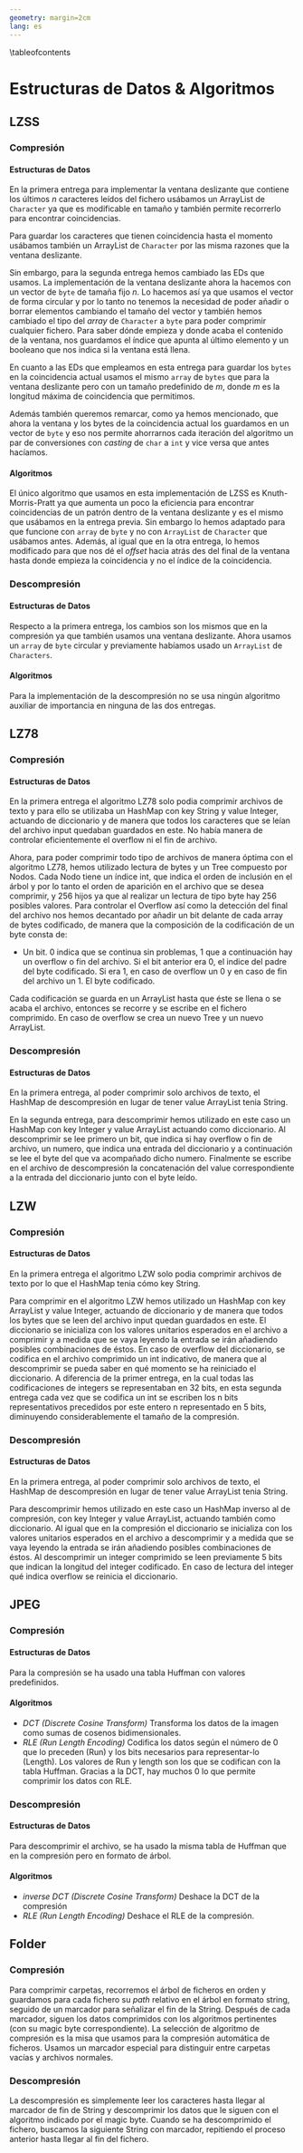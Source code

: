 ```yaml
---
geometry: margin=2cm
lang: es
---
```


\tableofcontents

# Estructuras de Datos & Algoritmos

## LZSS

### Compresión

#### Estructuras de Datos

En la primera entrega para implementar la ventana deslizante que contiene los
últimos $n$ caracteres leídos del fichero usábamos un ArrayList de `Character`
ya que es modificable en tamaño y también permite recorrerlo para encontrar
coincidencias.

Para guardar los caracteres que tienen coincidencia hasta el momento usábamos
también un ArrayList de `Character` por las misma razones que la ventana
deslizante.

Sin embargo, para la segunda entrega hemos cambiado las EDs que usamos. La
implementación de la ventana deslizante ahora la hacemos con un vector de `byte`
de tamaña fijo $n$. Lo hacemos así ya que usamos el vector de forma circular y
por lo tanto no tenemos la necesidad de poder añadir o borrar elementos
cambiando el tamaño del vector y también hemos cambiado el tipo del *array* de
`Character` a `byte` para poder comprimir cualquier fichero. Para saber dónde
empieza y donde acaba el contenido de la ventana, nos guardamos el índice que
apunta al último elemento y un booleano que nos indica si la ventana está llena.

En cuanto a las EDs que empleamos en esta entrega para guardar los `bytes` en la
coincidencia actual usamos el mismo `array` de `bytes` que para la ventana
deslizante pero con un tamaño predefinido de *m*, donde *m* es la longitud
máxima de coincidencia que permitimos.

Además también queremos remarcar, como ya hemos mencionado, que ahora la ventana
y los bytes de la coincidencia actual los guardamos en un vector de `byte` y eso
nos permite ahorrarnos cada iteración del algoritmo un par de conversiones con
*casting* de `char` a `int` y vice versa que antes hacíamos.

#### Algoritmos

El único algoritmo que usamos en esta implementación de LZSS es
Knuth-Morris-Pratt ya que aumenta un poco la eficiencia para encontrar
coincidencias de un patrón dentro de la ventana deslizante y es el mismo que
usábamos en la entrega previa. Sin embargo lo hemos adaptado para que funcione
con `array` de `byte` y no con `ArrayList` de `Character` que usábamos antes.
Además, al igual que en la otra entrega, lo hemos modificado para que nos dé el
*offset* hacia atrás des del final de la ventana hasta donde empieza la
coincidencia y no el índice de la coincidencia.

### Descompresión

#### Estructuras de Datos

Respecto a la primera entrega, los cambios son los mismos que en la compresión
ya que también usamos una ventana deslizante. Ahora usamos un `array` de `byte`
circular y previamente habíamos usado un `ArrayList` de `Characters`.

#### Algoritmos

Para la implementación de la descompresión no se usa ningún algoritmo auxiliar
de importancia en ninguna de las dos entregas.

## LZ78

### Compresión

#### Estructuras de Datos

En la primera entrega el algoritmo LZ78 solo podia comprimir archivos de texto
y para ello se utilizaba un HashMap con key String y value Integer, actuando de
diccionario y de manera que todos los caracteres que se leían del archivo input
quedaban guardados en este. No había manera de controlar eficientemente el
overflow ni el fin de archivo.

Ahora, para poder comprimir todo tipo de archivos de manera óptima con el
algoritmo LZ78, hemos utilizado lectura de bytes y un Tree compuesto por Nodos.
Cada Nodo tiene un índice int, que indica el orden de inclusión en el árbol y
por lo tanto el orden de aparición en el archivo que se desea comprimir, y 256
hijos ya que al realizar un lectura de tipo byte hay 256 posibles valores.  Para
controlar el Overflow así como la detección del final del archivo nos hemos
decantado por añadir un bit delante de cada array de bytes codificado, de manera
que la composición de la codificación de un byte consta de:

- Un bit. 0 indica que se continua sin problemas, 1 que a continuación hay un
  overflow o fin del archivo. Si el bit anterior era 0, el indice del padre del
  byte codificado. Si era 1, en caso de overflow un 0 y en caso de fin del
  archivo un 1. El byte codificado.

Cada codificación se guarda en un ArrayList hasta que éste se llena o se acaba
el archivo, entonces se recorre y se escribe en el fichero comprimido. En caso
de overflow se crea un nuevo Tree y un nuevo ArrayList.
### Descompresión

#### Estructuras de Datos

En la primera entrega, al poder comprimir solo
archivos de texto, el HashMap de descompresión en lugar de tener value
ArrayList <Byte> tenia String.

En la segunda entrega, para descomprimir hemos utilizado en este caso un HashMap
con key Integer y value ArrayList <Byte> actuando como diccionario. Al
descomprimir se lee primero un bit, que indica si hay overflow o fin de archivo,
un numero, que indica una entrada del diccionario y a continuación se lee el
byte del que va acompañado dicho numero. Finalmente se escribe en el archivo de
descompresión la concatenación del value correspondiente a la entrada del
diccionario junto con el byte leído.

## LZW

### Compresión

#### Estructuras de Datos

En la primera entrega el algoritmo LZW solo podia comprimir archivos de texto
por lo que el HashMap tenia cómo key String.

Para comprimir en el algoritmo LZW hemos utilizado un HashMap con key
ArrayList<Byte> y value Integer, actuando de diccionario y de manera que todos
los bytes que se leen del archivo input quedan guardados en este. El diccionario
se inicializa con los valores unitarios esperados en el archivo a comprimir y a
medida que se vaya leyendo la entrada se irán añadiendo posibles combinaciones
de éstos. En caso de overflow del diccionario, se codifica en el archivo
comprimido un int indicativo, de manera que al descomprimir se pueda saber en
qué momento se ha reiniciado el diccionario. A diferencia de la primer entrega,
en la cual todas las codificaciones de integers se representaban en 32 bits, en
esta segunda entrega cada vez que se codifica un int se escriben los n bits
representativos precedidos por este entero n representado en 5 bits, diminuyendo
considerablemente el tamaño de la compresión.

### Descompresión

#### Estructuras de Datos

En la primera entrega, al poder comprimir solo archivos de texto, el HashMap de
descompresión en lugar de tener value ArrayList <Byte> tenia String.

Para descomprimir hemos utilizado en este caso un HashMap inverso al de
compresión, con key Integer y value ArrayList<Byte>, actuando también como
diccionario. Al igual que en la compresión el diccionario se inicializa con los
valores unitarios esperados en el archivo a descomprimir y a medida que se vaya
leyendo la entrada se irán añadiendo posibles combinaciones de éstos. Al
descomprimir un integer comprimido se leen previamente 5 bits que indican la
longitud del integer codificado. En caso de lectura del integer qué indica
overflow se reinicia el diccionario.

## JPEG

### Compresión

#### Estructuras de Datos

Para la compresión se ha usado una tabla Huffman con valores predefinidos.

#### Algoritmos

- *DCT (Discrete Cosine Transform)* Transforma los datos de la imagen como sumas
  de cosenos bidimensionales.
- *RLE (Run Length Encoding)* Codifica los datos según el número de 0 que lo
preceden (Run) y los bits necesarios para representar-lo (Length). Los valores
de Run y length son los que se codifican con la tabla Huffman. Gracias a la
DCT, hay muchos 0 lo que permite comprimir los datos con RLE.

### Descompresión

#### Estructuras de Datos

Para descomprimir el archivo, se ha usado la misma tabla de Huffman que en la
compresión pero en formato de árbol.

#### Algoritmos

- *inverse DCT (Discrete Cosine Transform)* Deshace la DCT de la compresión 
- *RLE (Run Length Encoding)* Deshace el RLE de la compresión.

## Folder

### Compresión

Para comprimir carpetas, recorremos el árbol de ficheros en orden y guardamos
para cada fichero su *path* relativo en el árbol en formato string, seguido de
un marcador para señalizar el fin de la String. Después de cada marcador,
siguen los datos comprimidos con los algoritmos pertinentes (con su magic byte
correspondiente). La selección de algoritmo de compresión es la misa que usamos
para la compresión automática de ficheros. Usamos un marcador especial para
distinguir entre carpetas vacías y archivos normales.

### Descompresión

La descompresión es simplemente leer los caracteres hasta llegar al marcador de
fin de String y descomprimir los datos que le siguen con el algoritmo indicado
por el magic byte. Cuando se ha descomprimido el fichero, buscamos la siguiente
String con marcador, repitiendo el proceso anterior hasta llegar al fin del
fichero.

